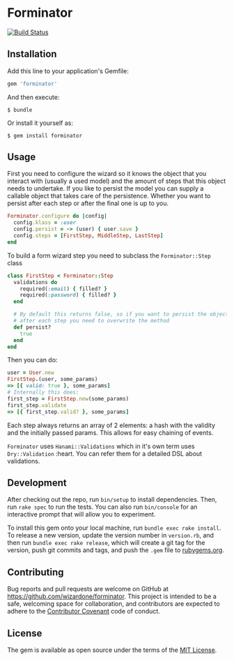 # Forminator
[![Build Status](https://travis-ci.org/wizardone/forminator.svg?branch=master)](https://travis-ci.org/wizardone/forminator)

## Installation

Add this line to your application's Gemfile:

```ruby
gem 'forminator'
```

And then execute:

    $ bundle

Or install it yourself as:

    $ gem install forminator

## Usage
First you need to configure the wizard so it knows the object that you
interact with (usually a used model) and the amount of steps that this
object needs to undertake. If you like to persist the model you can
supply a callable object that takes care of the persistence. Whether you
want to persist after each step or after the final one is up to you.

```ruby
Forminator.configure do |config|
  config.klass = :user
  config.persist = -> (user) { user.save }
  config.steps = [FirstStep, MiddleStep, LastStep]
end
```
To build a form wizard step you need to subclass the `Forminator::Step`
class

```ruby
class FirstStep < Forminator::Step
  validations do
    required(:email) { filled? }
    required(:password) { filled? }
  end

  # By default this returns false, so if you want to persist the object
  # after each step you need to overwrite the method
  def persist?
    true
  end
end
```
Then you can do:
```ruby
user = User.new
FirstStep.(user, some_params)
=> [{ valid: true }, some_params]
# Internally this does:
first_step = FirstStep.new(some_params)
first_step.validate
=> [{ first_step.valid? }, some_params]
```

Each step always returns an array of 2 elements: a hash with the
validity and the initially passed params. This allows for easy chaining
of events.

`Forminator` uses `Hanami::Validations` which in it's own term uses
`Dry::Validation` :heart. You can refer them for a detailed DSL about
validations.
## Development

After checking out the repo, run `bin/setup` to install dependencies. Then, run `rake spec` to run the tests. You can also run `bin/console` for an interactive prompt that will allow you to experiment.

To install this gem onto your local machine, run `bundle exec rake install`. To release a new version, update the version number in `version.rb`, and then run `bundle exec rake release`, which will create a git tag for the version, push git commits and tags, and push the `.gem` file to [rubygems.org](https://rubygems.org).

## Contributing

Bug reports and pull requests are welcome on GitHub at https://github.com/wizardone/forminator. This project is intended to be a safe, welcoming space for collaboration, and contributors are expected to adhere to the [Contributor Covenant](http://contributor-covenant.org) code of conduct.


## License

The gem is available as open source under the terms of the [MIT License](http://opensource.org/licenses/MIT).

